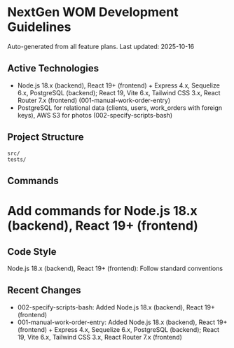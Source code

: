 # NextGen WOM Development Guidelines

Auto-generated from all feature plans. Last updated: 2025-10-16

## Active Technologies
- Node.js 18.x (backend), React 19+ (frontend) + Express 4.x, Sequelize 6.x, PostgreSQL (backend); React 19, Vite 6.x, Tailwind CSS 3.x, React Router 7.x (frontend) (001-manual-work-order-entry)
- PostgreSQL for relational data (clients, users, work_orders with foreign keys), AWS S3 for photos (002-specify-scripts-bash)

## Project Structure
```
src/
tests/
```

## Commands
# Add commands for Node.js 18.x (backend), React 19+ (frontend)

## Code Style
Node.js 18.x (backend), React 19+ (frontend): Follow standard conventions

## Recent Changes
- 002-specify-scripts-bash: Added Node.js 18.x (backend), React 19+ (frontend)
- 001-manual-work-order-entry: Added Node.js 18.x (backend), React 19+ (frontend) + Express 4.x, Sequelize 6.x, PostgreSQL (backend); React 19, Vite 6.x, Tailwind CSS 3.x, React Router 7.x (frontend)

<!-- MANUAL ADDITIONS START -->
<!-- MANUAL ADDITIONS END -->
